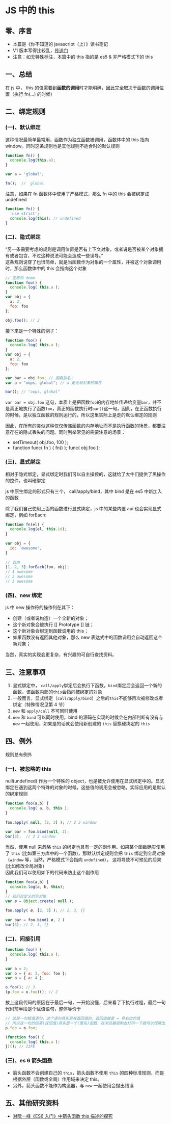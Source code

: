 # JS 中的 this

## 零、序言
* 本篇是《你不知道的 javascript（上）》读书笔记
* V1 版本写得比较乱，[传送门](./JS中的this.md)
* 注意：如无特殊标注，本篇中的 this 指的是 es5 & 非严格模式下的 this

## 一、总结
在 js 中， this 的值需要到<strong>函数的调用</strong>时才能明确，因此完全取决于函数的调用位置（执行 fn(...) 的时候）

## 二、绑定规则
### (一)、默认绑定
这种情况最简单最常用，函数作为独立函数被调用，函数体中的 this 指向 window。同时这条规则也是其他规则不适合时的默认规则

```js
function fn() {
  console.log(this.a);
}

var a = 'global';

fn();  //  global
```
注意，如果在 fn 函数体中使用了严格模式，那么 fn 中的 this 会被绑定成 undefined

```js
function fn() {
  'use strict';
  console.log(this); // undefined
}
```

### (二)、隐式绑定
“另一条需要考虑的规则是调用位置是否有上下文对象，或者说是否被某个对象拥有或者包含，不过这种说法可能会造成一些误导。”  
这条规则说穿了也很简单，就是当函数作为对象的一个属性，并被这个对象调用时，那么函数体中的 this 会指向这个对象
```js
// 正常的 demo
function foo() {
  console.log( this.a );
}
var obj = {
  a: 2,
  foo: foo
};

obj.foo(); // 2
```

接下来是一个特殊的例子：
```js
function foo() {
  console.log( this.a );
}
var obj = {
  a: 2,
  foo: foo
};

var bar = obj.foo; // 函数别名！
var a = "oops, global"; // a 是全局对象的属性

bar(); // "oops, global"
```

```var bar = obj.foo``` 这句，本质上是把函数```foo```的内存地址传递给变量```bar```，并不是真正地执行了函数```foo```，真正的函数执行时```bar()```这一句，因此，在正函数执行的时候，是以独立函数的规则运行的，所以这里实际上是走的默认绑定的规则  


因此，在所有的类似这种仅仅传递函数的内存地址而不是执行函数的场景，都要注意存在的隐式丢失的问题。同时列举常见的需要注意的场景：
* setTimeout( obj.foo, 100 );
* function func( fn ) { fn() }; func( obj.foo );

### (三)、显式绑定
相对于隐式绑定，显式绑定时我们可以自主操控的，这就给了大牛们提供了黑操作的控件。也叫硬绑定  

js 中原生绑定的形式只有三个， call/apply/bind，其中 bind 是在 es5 中新加入的函数  

除了我们自己使用上面的函数进行显式绑定，js 中的某些内置 api 也会实现显式绑定，例如 forEach:
```js
function fn(el) {
  console.log(el, this.id);
}
 
var obj = {
  id: 'awesome',
}
 
// 调用
[1, 2, 3].forEach(foo, obj);
// 1 awesome
// 2 awesome
// 3 awesome
```

### (四)、new 绑定
js 中 new 操作符的操作列在其下：
* 创建（或者说构造）一个全新的对象；
* 这个新对象会被执行 [[ Prototype ]] 链；
* 这个新对象会绑定到函数调用的 this；
* 如果函数没有返回其他对象，那么 new 表达式中的函数调用会自动返回这个新对象；


当然，真实的实现会更复杂，有兴趣的可自行查找资料。

## 三、注意事项
1. 显式绑定中， ```call/apply```绑定后会执行下函数，```bind```绑定后会返回一个新的函数，该函数内部的```this```会指向被绑定的对象
2. 一般而言，显式绑定（```call/apply/bind```）之后的```this```不能够再次被修改或者绑定（特殊情况见第 4 节）
3. ```new``` 和 ```apply/call``` 不可同时使用
4. ```new``` 和 ```bind``` 可以同时使用，bind 的源码在实现的时候会在内部判断有没有与 ```new``` 一起使用，如果是的话就会使用新创建的 ```this``` 替换硬绑定的 ```this```

## 四、例外
规则总有例外

### (一)、被忽略的 this
null(undefined) 作为一个特殊的 object，也是被允许使用在显式绑定中的。显式绑定在遇到这两个特殊的对象的时候，这些值的调用会被忽略，实际应用的是默认的绑定规则
```js
function foo(a,b) {
  console.log( a, b, this );
}
 
foo.apply( null, [2, 3] ); // 2 3 window
 
var bar = foo.bind(null, 2);
bar(3);  // 2 3 window
```

当然，使用 null 来忽略 ```this``` 的绑定也具有一定的副作用。如果某个函数确实使用了 ```this``` (比如第三方库中的一个函数)，那默认绑定规则会把 ```this``` 绑定到全局对象（```window``` 等，当然，严格模式下会指向 ```undefined```）， 这将导致不可预见的后果(比如修改全局对象)  
因此我们可以使用如下的代码来防止这个副作用
```js
function foo(a,b) {
  console.log(a, b, this);
}
// 我们自定义的空对象
var ø = Object.create( null );
 
foo.apply( ø, [2, 3] ); // 2, 3, {}
 
var bar = foo.bind( ø, 2 )
bar(3); // 2, 3, {}
```

### (二)、间接引用
```js
function foo() {
  console.log( this.a );
}
 
var a = 2;
var o = { a: 3, foo: foo };
var p = { a: 4 };

o.foo(); // 3
(p.foo = o.foo)(); // 2
```
放上这段代码的原因在于最后一句，一开始没懂，后来看了下执行过程，最后一句代码前半段是个赋值语句，整体等价于
```js
// 这是一句赋值语句，这个语句其实是有返回值的，返回值就是 = 号右边的值
// 所以这一句的结果(返回值)其实是一个(匿名)函数，在浏览器控制台打印一下就可以观察出来
p.foo = o.foo; 

(function foo() {
  console.log( this.a );
})(); // IIFE
```

### (三)、es 6 箭头函数
* 箭头函数不会创建自己的 ```this```，箭头函数不使用 ```this``` 的四种标准规则，而是根据外层（函数或全局）作用域来决定 this。
* 另外，箭头函数不能作为构造器，与 ```new``` 一起使用会抛出错误

## 五、其他研究资料
* [对阮一峰《ES6 入门》中箭头函数 this 描述的探究](https://juejin.cn/post/6844904133409914894)
